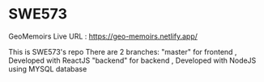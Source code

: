 # SWE573

GeoMemoirs Live URL : https://geo-memoirs.netlify.app/

This is SWE573's repo
There are 2 branches: 
"master" for frontend , Developed with ReactJS
"backend" for backend , Developed with NodeJS using MYSQL database
